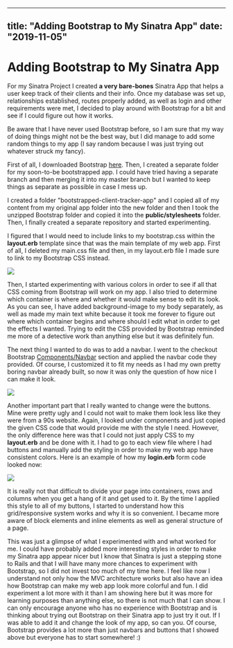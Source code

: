 
---
title: "Adding Bootstrap to My Sinatra App"
date: "2019-11-05"
---

# Adding Bootstrap to My Sinatra App

For my Sinatra Project I created **a very bare-bones** Sinatra App that helps a user keep track of their clients and their info. Once my database was set up, relationships established, routes properly added, as well as login and other requirements were met, I decided to play around with Bootstrap for a bit and see if I could figure out how it works. 

Be aware that I have never used Bootstrap before, so I am sure that my way of doing things might not be the best way, but I did manage to add some random things to my app (I say random because I was just trying out whatever struck my fancy). 

First of all, I downloaded Bootstrap [here](https://getbootstrap.com/docs/4.3/getting-started/download/). Then, I created a separate folder for my soon-to-be bootstrapped app. I could have tried having a separate branch and then merging it into my master branch but I wanted to keep things as separate as possible in case I mess up. 

I created a folder "bootstrapped-client-tracker-app" and I copied all of my content from my original app folder into the new folder and then I took the unzipped Bootstrap folder and copied it into the **public/stylesheets** folder. Then, I finally created a separate repository and started experimenting.

I figured that I would need to include links to my bootstrap.css within the **layout.erb** template since that was the main template of my web app.  First of all, I deleted my main.css file and then, in my layout.erb file I made sure to link to my Bootstrap CSS instead. 

![](https://jh6b8g.bn.files.1drv.com/y4mR7lsk7mUY-ZRM-83I9DuEyw547-P2N5Ev5WhPHT6RqivqhmVEIF3eRp68UEnbUbDRr6MzOH2O0eiXyBxZ1q3rNM7yOyMfcA2NOLJfpNItLH4SMZVB3CxLAdS7pJQHk6j3n6R1_bpsDoUl3wCnIK77iCUT0YDRO6V8KMjwewRSEjKDRocOd3XfD9igbrF1MoJtS25cV9_NOtgXp7QFW6RNA?width=1044&height=598&cropmode=none)

Then, I started experimenting with various colors in order to see if all that CSS coming from Bootstrap will work on my app. I also tried to determine which container is where and whether it would make sense to edit its look. As you can see, I have added background-image to my body separately, as well as made my main text white because it took me forever to figure out where which container begins and where should I edit what in order to get the effects I wanted. Trying to edit the CSS provided by Bootstrap reminded me more of a detective work than anything else but it was definitely fun. 

The next thing I wanted to do was to add a navbar. I went to the checkout Bootstrap [Components/Navbar](https://getbootstrap.com/docs/4.3/components/navbar/) section
and applied the navbar code they provided. Of course, I customized it to fit my needs as I had my own pretty boring navbar already built, so now it was only the question of how nice I can make it look. 

![](https://i36b8g.bn.files.1drv.com/y4mk8HaQDBRJGW-YA3W4WwxkmNFMJLkIWIDE5jJI1MIq7K0G3WVEYL-4biQVZU8LsTrN-jElGzXMfKPYYV6TMORL52IUCoBDa89tIivF9cxo6OYWEBZ-Jf9uRN-zAoWnI_ubqw5vr7Pnf-wqD__0CLLI09dcqQwNDB_X7AwTtVu2E-v7RaHHjXxP9bpg_OQzjPz0XGHI4AsZqahMzKO-FXltw?width=1348&height=726&cropmode=none)

Another important part that I really wanted to change were the buttons. Mine were pretty ugly and I could not wait to make them look less like they were from a 90s website. Again, I looked under components and just copied the given CSS code that would provide me with the style I need. However, the only difference here was that I could not just apply CSS to my **layout.erb** and be done with it. I had to go to each view file where I had buttons and manually add the styling in order to make my web app have consistent colors. Here is an example of how my **login.erb** form code looked now:

![](https://i36b8g.bn.files.1drv.com/y4mk8HaQDBRJGW-YA3W4WwxkmNFMJLkIWIDE5jJI1MIq7K0G3WVEYL-4biQVZU8LsTrN-jElGzXMfKPYYV6TMORL52IUCoBDa89tIivF9cxo6OYWEBZ-Jf9uRN-zAoWnI_ubqw5vr7Pnf-wqD__0CLLI09dcqQwNDB_X7AwTtVu2E-v7RaHHjXxP9bpg_OQzjPz0XGHI4AsZqahMzKO-FXltw?width=1348&height=726&cropmode=none)

It is really not that difficult to divide your page into containers, rows and columns when you get a hang of it and get used to it. By the time I applied this style to all of my buttons, I started to understand how this grid/responsive system works and why it is so convenient. I became more aware of block elements and inline elements as well as general structure of a page.

This was just a glimpse of what I experimented with and what worked for me. I could have probably added more interesting styles in order to make my Sinatra app appear nicer but I know that Sinatra is just a stepping stone to Rails and that I will have many more chances to experiment with Bootstrap, so I did not invest too much of my time here. I feel like now I understand not only how the MVC architecture works but also have an idea how Bootstrap can make my web app look more colorful and fun. I did experiment a lot more with it than I am showing here but it was more for learning purposes than anything else, so there is not much that I can show. I can only encourage anyone who has no experience with Bootstrap and is thinking about trying out Bootstrap on their Sinatra app to just try it out. If I was able to add it and change the look of my app, so can you. Of course, Bootstrap provides a lot more than just navbars and buttons that I showed above but everyone has to start somewhere! :) 

